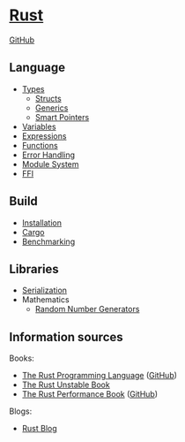 # [Rust](https://www.rust-lang.org/)
[GitHub](https://github.com/rust-lang/rust)

## Language
- [Types](Language/Types.md)
  - [Structs](Language/Structs.md)
  - [Generics](Language/Generics.md)
  - [Smart Pointers](Language/Smart%20Pointers.md)
- [Variables](Language/Variables.md)
- [Expressions](Language/Expressions.md)
- [Functions](Language/Functions.md)
- [Error Handling](Language/Error%20Handling.md)
- [Module System](Language/Module%20System.md)
- [FFI](Language/FFI.md)

## Build
- [Installation](Build/Installation.md)
- [Cargo](Build/Cargo.md)
- [Benchmarking](Build/Benchmarking.md)

## Libraries
- [Serialization](Libraries/Serialization.md)
- Mathematics
  - [Random Number Generators](Libraries/Mathematics/Random%20Number%20Generators.md)

## Information sources
Books:
- [The Rust Programming Language](https://doc.rust-lang.org/book/) ([GitHub](https://github.com/rust-lang/book))
- [The Rust Unstable Book](https://doc.rust-lang.org/beta/unstable-book/the-unstable-book.html)
- [The Rust Performance Book](https://nnethercote.github.io/perf-book/title-page.html) ([GitHub](https://github.com/nnethercote/perf-book))

Blogs:
- [Rust Blog](https://blog.rust-lang.org/)